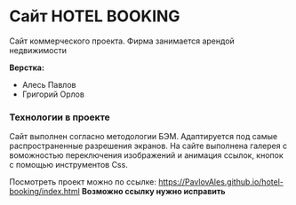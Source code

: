 # Сайт HOTEL BOOKING

Сайт коммерческого проекта. Фирма занимается арендой недвижимости

**Верстка:**
* Алесь Павлов
* Григорий Орлов

### Технологии в проекте
Сайт выполнен согласно методологии БЭМ. Адаптируется под самые распространенные разрешения экранов.
На сайте выполнена галерея с воможностью переключения изображений и анимация ссылок, кнопок с помощью инструментов Css. 

Посмотреть проект можно по ссылке:
https://PavlovAles.github.io/hotel-booking/index.html
**Возможно ссылку нужно исправить**